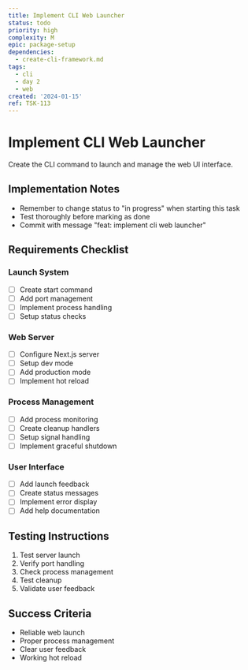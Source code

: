 ```yaml
---
title: Implement CLI Web Launcher
status: todo
priority: high
complexity: M
epic: package-setup
dependencies:
  - create-cli-framework.md
tags:
  - cli
  - day 2
  - web
created: '2024-01-15'
ref: TSK-113
---
```

# Implement CLI Web Launcher

Create the CLI command to launch and manage the web UI interface.

## Implementation Notes
- Remember to change status to "in progress" when starting this task
- Test thoroughly before marking as done
- Commit with message "feat: implement cli web launcher"

## Requirements Checklist

### Launch System
- [ ] Create start command
- [ ] Add port management
- [ ] Implement process handling
- [ ] Setup status checks

### Web Server
- [ ] Configure Next.js server
- [ ] Setup dev mode
- [ ] Add production mode
- [ ] Implement hot reload

### Process Management
- [ ] Add process monitoring
- [ ] Create cleanup handlers
- [ ] Setup signal handling
- [ ] Implement graceful shutdown

### User Interface
- [ ] Add launch feedback
- [ ] Create status messages
- [ ] Implement error display
- [ ] Add help documentation

## Testing Instructions
1. Test server launch
2. Verify port handling
3. Check process management
4. Test cleanup
5. Validate user feedback

## Success Criteria
- Reliable web launch
- Proper process management
- Clear user feedback
- Working hot reload

